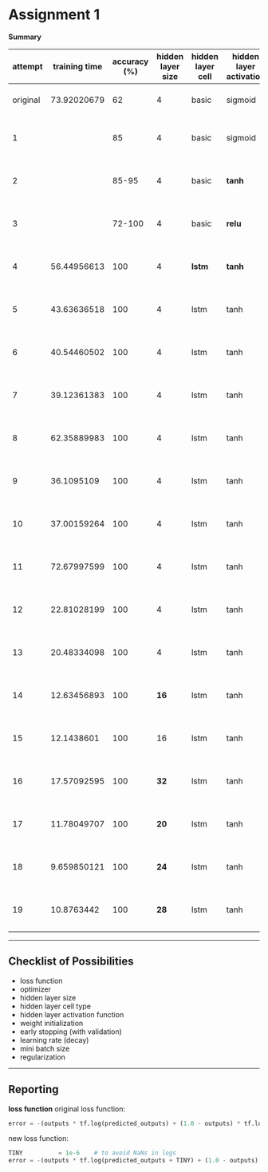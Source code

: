 # Assignment 1

**Summary**

| attempt  | training time | accuracy (%) | hidden layer size | hidden layer cell | hidden layer activation | weight init          | early stopping  | learning rate                                                                            | mini batch size   | training size | valid size | remarks                     |
|----------|---------------|--------------|---------------------|---------------------|---------------------------|----------------------|-----------------|------------------------------------------------------------------------------------------|-------------------|---------------|------------|-----------------------------|
| original | 73.92020679   | 62           | 4                   | basic               | sigmoid                   | random uniform       | N/A             | 0.01                                                                                     | 1 (no mini batch) | 4000          | 0          |                             |
| 1        |               | 85           | 4                   | basic               | sigmoid                   | **xavier initlaization** | **valid error < 1** | 0.01                                                                                     | **256**               | **3000**          | **1000**       | **fixed bug: input to network** |
| 2        |               | 85-95        | 4                   | basic               | **tanh**                      | xavier initlaization | valid error < 1 | 0.01                                                                                     | 256               | 3000          | 1000       | fixed bug: input to network |
| 3        |               | 72-100       | 4                   | basic               | **relu**                      | **he initialization**    | valid error < 1 | 0.01                                                                                     | 256               | 3000          | 1000       | fixed bug: input to network |
| 4        | 56.44956613   | 100          | 4                   | **lstm**                | **tanh**                      | **xavier initlaization** | valid error < 1 | 0.01                                                                                     | **16**                | 3000          | 1000       | fixed bug: input to network |
| 5        | 43.63636518   | 100          | 4                   | lstm                | tanh                      | xavier initlaization | valid error < 1 | 0.01                                                                                     | **32**                | 3000          | 1000       | fixed bug: input to network |
| 6        | 40.54460502   | 100          | 4                   | lstm                | tanh                      | xavier initlaization | valid error < 1 | 0.01                                                                                     | **64**                | 3000          | 1000       | fixed bug: input to network |
| 7        | 39.12361383   | 100          | 4                   | lstm                | tanh                      | xavier initlaization | valid error < 1 | 0.01                                                                                     | **128**               | 3000          | 1000       | fixed bug: input to network |
| 8        | 62.35889983   | 100          | 4                   | lstm                | tanh                      | xavier initlaization | valid error < 1 | 0.01                                                                                     | **256**               | 3000          | 1000       | fixed bug: input to network |
| 9        | 36.1095109    | 100          | 4                   | lstm                | tanh                      | xavier initlaization | valid error < 1 | **0.02**                                                                                     | 256               | 3000          | 1000       | fixed bug: input to network |
| 10       | 37.00159264   | 100          | 4                   | lstm                | tanh                      | xavier initlaization | valid error < 1 | 0.02                                                                                     | **500**               | 3000          | 1000       | fixed bug: input to network |
| 11       | 72.67997599   | 100          | 4                   | lstm                | tanh                      | xavier initlaization | valid error < 1 | **0.04**                                                                                     | 500               | 3000          | 1000       | fixed bug: input to network |
| 12       | 22.81028199   | 100          | 4                   | lstm                | tanh                      | xavier initlaization | valid error < 1 | **decayed_lr = tf.train.exponential_decay(0.04, global_step, 100000, 0.99, staircase=True)** | 500               | 3000          | 1000       | fixed bug: input to network |
| 13       | 20.48334098   | 100          | 4                   | lstm                | tanh                      | xavier initlaization | valid error < 1 | **decayed_lr = tf.train.exponential_decay(0.06, global_step, 100000, 0.99, staircase=True)** | 500               | 3000          | 1000       | fixed bug: input to network |
| 14       | 12.63456893   | 100          | **16**                  | lstm                | tanh                      | xavier initlaization | valid error < 1 | **decayed_lr = tf.train.exponential_decay(0.05, global_step, 100000, 0.99, staircase=True)** | 500               | 3000          | 1000       | fixed bug: input to network |
| 15       | 12.1438601    | 100          | 16                  | lstm                | tanh                      | xavier initlaization | valid error < 1 | **decayed_lr = tf.train.exponential_decay(0.06, global_step, 100000, 0.99, staircase=True)** | 500               | 3000          | 1000       | fixed bug: input to network |
| 16       | 17.57092595   | 100          | **32**                  | lstm                | tanh                      | xavier initlaization | valid error < 1 | decayed_lr = tf.train.exponential_decay(0.06, global_step, 100000, 0.99, staircase=True) | 500               | 3000          | 1000       | fixed bug: input to network |
| 17       | 11.78049707   | 100          | **20**                  | lstm                | tanh                      | xavier initlaization | valid error < 1 | decayed_lr = tf.train.exponential_decay(0.06, global_step, 100000, 0.99, staircase=True) | 500               | 3000          | 1000       | fixed bug: input to network |
| 18       | 9.659850121   | 100          | **24**                  | lstm                | tanh                      | xavier initlaization | valid error < 1 | decayed_lr = tf.train.exponential_decay(0.06, global_step, 100000, 0.99, staircase=True) | 500               | 3000          | 1000       | fixed bug: input to network |
| 19       | 10.8763442    | 100          | **28**                  | lstm                | tanh                      | xavier initlaization | valid error < 1 | decayed_lr = tf.train.exponential_decay(0.06, global_step, 100000, 0.99, staircase=True) | 500               | 3000          | 1000       | fixed bug: input to network |

---

## Checklist of Possibilities

* loss function
* optimizer
* hidden layer size
* hidden layer cell type
* hidden layer activation function
* weight initialization
* early stopping (with validation)
* learning rate (decay)
* mini batch size
* regularization

---

## Reporting

**loss function**
original loss function:

```python
error = -(outputs * tf.log(predicted_outputs) + (1.0 - outputs) * tf.log(1.0 - predicted_outputs))
```

new loss function:

```python
TINY          = 1e-6    # to avoid NaNs in logs 
error = -(outputs * tf.log(predicted_outputs + TINY) + (1.0 - outputs) * tf.log(1.0 - predicted_outputs + TINY))
```
